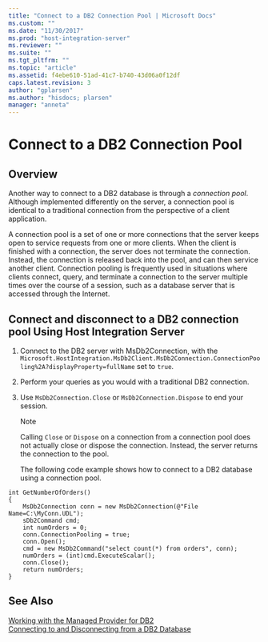```yaml
---
title: "Connect to a DB2 Connection Pool | Microsoft Docs"
ms.custom: ""
ms.date: "11/30/2017"
ms.prod: "host-integration-server"
ms.reviewer: ""
ms.suite: ""
ms.tgt_pltfrm: ""
ms.topic: "article"
ms.assetid: f4ebe610-51ad-41c7-b740-43d06a0f12df
caps.latest.revision: 3
author: "gplarsen"
ms.author: "hisdocs; plarsen"
manager: "anneta"
---
```

# Connect to a DB2 Connection Pool

## Overview
Another way to connect to a DB2 database is through a *connection pool*. Although implemented differently on the server, a connection pool is identical to a traditional connection from the perspective of a client application.  
  
 A connection pool is a set of one or more connections that the server keeps open to service requests from one or more clients. When the client is finished with a connection, the server does not terminate the connection. Instead, the connection is released back into the pool, and can then service another client. Connection pooling is frequently used in situations where clients connect, query, and terminate a connection to the server multiple times over the course of a session, such as a database server that is accessed through the Internet.  
  
## Connect and disconnect to a DB2 connection pool Using Host Integration Server  
  
1. Connect to the DB2 server with MsDb2Connection, with the `Microsoft.HostIntegration.MsDb2Client.MsDb2Connection.ConnectionPooling%2A?displayProperty=fullName` set to `true`.  
  
2. Perform your queries as you would with a traditional DB2 connection.  
  
3. Use `MsDb2Connection.Close` or `MsDb2Connection.Dispose` to end your session.  
  
   > [!NOTE]
   >  Calling `Close` or `Dispose` on a connection from a connection pool does not actually close or dispose the connection. Instead, the server returns the connection to the pool.  
  
   The following code example shows how to connect to a DB2 database using a connection pool.  
  
```  
int GetNumberOfOrders()  
{  
    MsDb2Connection conn = new MsDb2Connection(@"File Name=C:\MyConn.UDL");  
    sDb2Command cmd;  
    int numOrders = 0;  
    conn.ConnectionPooling = true;  
    conn.Open();  
    cmd = new MsDb2Command("select count(*) from orders", conn);  
    numOrders = (int)cmd.ExecuteScalar();  
    conn.Close();  
    return numOrders;  
}  
```  
  
## See Also  
 [Working with the Managed Provider for DB2](../core/working-with-the-managed-provider-for-db21.md)   
 [Connecting to and Disconnecting from a DB2 Database](../core/connecting-to-and-disconnecting-from-a-db2-database1.md)